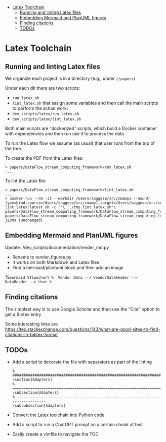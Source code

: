 

<!-- toc -->

- [Latex Toolchain](#latex-toolchain)
  * [Running and linting Latex files](#running-and-linting-latex-files)
  * [Embedding Mermaid and PlanUML figures](#embedding-mermaid-and-planuml-figures)
  * [Finding citations](#finding-citations)
  * [TODOs](#todos)

<!-- tocstop -->

# Latex Toolchain

## Running and linting Latex files

We organize each project is in a directory (e.g., under `//papers`)

Under each dir there are two scripts:

- `run_latex.sh`
- `lint_latex.sh` that assign some variables and then call the main scripts to
  perform the actual work:
- `dev_scripts/latex/run_latex.sh`
- `dev_scripts/latex/lint_latex.sh`

Both main scripts are "dockerized" scripts, which build a Docker container with
dependencies and then run use it to process the data

To run the Latex flow we assume (as usual) that user runs from the top of the
tree

To create the PDF from the Latex files:
```
> papers/DataFlow_stream_computing_framework/run_latex.sh
...
```

To lint the Latex file:
```
> papers/DataFlow_stream_computing_framework/lint_latex.sh
...
+ docker run --rm -it --workdir /Users/saggese/src/cmamp1 --mount type=bind,source=/Users/saggese/src/cmamp1,target=/Users/saggese/src/cmamp1 lint_latex:latest sh -c ''\''./tmp.lint_latex.sh'\''' papers/DataFlow_stream_computing_framework/DataFlow_stream_computing_framework.tex
papers/DataFlow_stream_computing_framework/DataFlow_stream_computing_framework.tex 320ms (unchanged)
```

## Embedding Mermaid and PlanUML figures

Update ./dev_scripts/documentation/render_md.py

- Rename to render_figures.py
- It works on both Markdown and Latex files
- Find a mermaid/plantuml block and then add an image

%`mermaid %flowchart %  Vendor Data --> VendorDataReader --> DataReader --> User %`

## Finding citations

The simplest way is to use Google Scholar and then use the "Cite" option to get
a Bibtex entry

Some interesting links are
https://tex.stackexchange.com/questions/143/what-are-good-sites-to-find-citations-in-bibtex-format

## TODOs

- Add a script to decorate the file with separators as part of the linting
  ```
  % ################################################################################
  \section{Adapters}
  % ================================================================================
  \subsection{Adapters}
  % --------------------------------------------------------------------------------
  \subsubsection{Adapters}
  ```

- Convert the Latex toolchain into Python code

- Add a script to run a ChatGPT prompt on a certain chunk of text

- Easily create a vimfile to navigate the TOC
